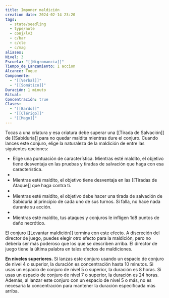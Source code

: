 ```yaml
---
title: Imponer maldición
creation date: 2024-02-14 23:20
tags:
  - state/seedling
  - type/note
  - conj/lv3
  - c/bar
  - c/cle
  - c/mag
aliases: 
Nivel: 3
Escuela: "[[Nigromancia]]"
Tiempo_de_Lanzamiento: 1 accion
Alcance: Toque
Componente:
  - "[[Verbal]]"
  - "[[Somático]]"
Duración: 1 minuto
Ritual: 
Concentración: true
Clases:
  - "[[Bardo]]"
  - "[[Clérigo]]"
  - "[[Mago]]"
---
```

Tocas a una criatura y esa criatura debe superar una [[Tirada de Salvación]] de [[Sabiduría]] para no quedar maldita mientras dure el conjuro. Cuando lances este conjuro, elige la naturaleza de la maldición de entre las siguientes opciones:

- Elige una puntuación de característica. Mientras esté maldito, el objetivo tiene desventaja en las pruebas y tiradas de salvación que haga con esa característica.
- 
- Mientras esté maldito, el objetivo tiene desventaja en las [[Tiradas de Ataque]] que haga contra ti.
- 
- Mientras esté maldito, el objetivo debe hacer una tirada de salvación de Sabiduría al principio de cada uno de sus turnos. Si falla, no hace nada durante su acción.
- 
- Mientras esté maldito, tus ataques y conjuros le infligen 1d8 puntos de daño necrótico.

El conjuro [[Levantar maldición]] termina con este efecto. A discreción del director de juego, puedes elegir otro efecto para la maldición, pero no debería ser más poderoso que los que se describen arriba. El director de juego tiene la última palabra en tales efectos de maldiciones.

**En niveles superiores.** Si lanzas este conjuro usando un espacio de conjuro de nivel 4 o superior, la duración es concentración hasta 10 minutos. Si usas un espacio de conjuro de nivel 5 o superior, la duración es 8 horas. Si usas un espacio de conjuro de nivel 7 o superior, la duración es 24 horas. Además, al lanzar este conjuro con un espacio de nivel 5 o más, no es necesaria la concentración para mantener la duración especificada más arriba.